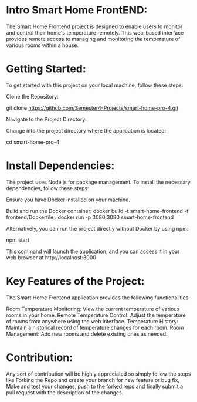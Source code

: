 # Intro Smart Home FrontEND: 

The Smart Home Frontend project is designed to enable users to monitor and control their home's temperature remotely. This web-based interface provides remote access to managing and monitoring the temperature of various rooms within a house.

# Getting Started:

To get started with this project on your local machine, follow these steps:

Clone the Repository:

git clone https://github.com/Semester4-Projects/smart-home-pro-4.git

Navigate to the Project Directory:

Change into the project directory where the application is located:

cd smart-home-pro-4

# Install Dependencies:

The project uses Node.js for package management. To install the necessary dependencies, follow these steps:

Ensure you have Docker installed on your machine.

Build and run the Docker container:
docker build -t smart-home-frontend -f frontend/Dockerfile .
docker run -p 3080:3080 smart-home-frontend

Alternatively, you can run the project directly without Docker by using npm:

npm start

This command will launch the application, and you can access it in your web browser at http://localhost:3000

# Key Features of the Project:

The Smart Home Frontend application provides the following functionalities:

Room Temperature Monitoring: View the current temperature of various rooms in your home.
Remote Temperature Control: Adjust the temperature of rooms from anywhere using the web interface.
Temperature History: Maintain a historical record of temperature changes for each room.
Room Management: Add new rooms and delete existing ones as needed.

# Contribution:

Any sort of contribution will be highly appreciated so simply follow the steps like Forking the Repo and create your branch for new feature or bug fix, Make and test your changes, push to the forked repo and finally submit a pull request with the description of the changes.
